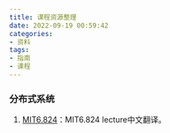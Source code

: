 ```yaml
---
title: 课程资源整理
date: 2022-09-19 00:59:42
categories:
- 资料
tags:
- 指南
- 课程
---
```


### 分布式系统
1. [MIT6.824](https://mit-public-courses-cn-translatio.gitbook.io/mit6-824/)：MIT6.824 lecture中文翻译。
